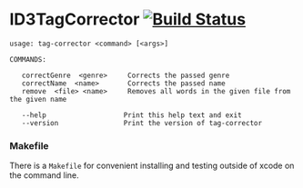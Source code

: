 # ID3TagCorrector [![Build Status](https://travis-ci.com/lukasdanckwerth/ID3TagCorrector.svg?branch=master)](https://travis-ci.com/lukasdanckwerth/ID3TagCorrector)

```
usage: tag-corrector <command> [<args>]

COMMANDS:

   correctGenre  <genre>     Corrects the passed genre
   correctName  <name>       Corrects the passed name
   remove  <file> <name>     Removes all words in the given file from the given name

   --help                   Print this help text and exit
   --version                Print the version of tag-corrector

```


### Makefile

There is a ```Makefile``` for convenient installing and testing outside of xcode on the command line. 
